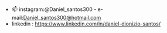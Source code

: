 - 📫 instagram:@Daniel_santos300 - e-mail:Daniel_santos300@hotmail.com 
- linkedin : https://www.linkedin.com/in/daniel-dionizio-santos/

<!---
SR-Dionizio/SR-Dionizio is a ✨ special ✨ repository because its `README.md` (this file) appears on your GitHub profile.
You can click the Preview link to take a look at your changes.
--->
